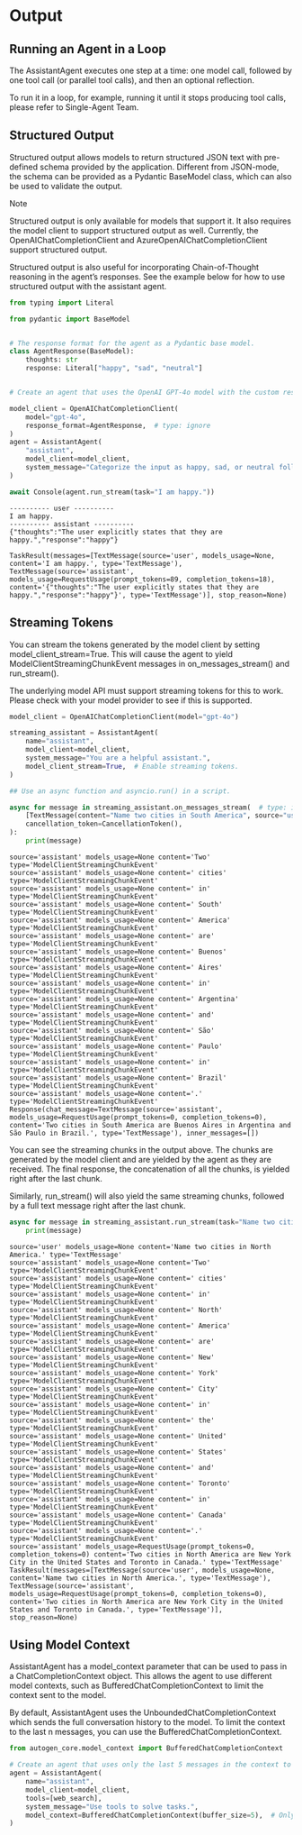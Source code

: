 # Output

## Running an Agent in a Loop

The AssistantAgent executes one step at a time: one model call, followed by one tool call (or parallel tool calls), and then an optional reflection.

To run it in a loop, for example, running it until it stops producing tool calls, please refer to Single-Agent Team.

## Structured Output

Structured output allows models to return structured JSON text with pre-defined schema provided by the application. Different from JSON-mode, the schema can be provided as a Pydantic BaseModel class, which can also be used to validate the output.

Note

Structured output is only available for models that support it. It also requires the model client to support structured output as well. Currently, the OpenAIChatCompletionClient and AzureOpenAIChatCompletionClient support structured output.

Structured output is also useful for incorporating Chain-of-Thought reasoning in the agent’s responses. See the example below for how to use structured output with the assistant agent.

```python
from typing import Literal

from pydantic import BaseModel


# The response format for the agent as a Pydantic base model.
class AgentResponse(BaseModel):
    thoughts: str
    response: Literal["happy", "sad", "neutral"]


# Create an agent that uses the OpenAI GPT-4o model with the custom response format.

model_client = OpenAIChatCompletionClient(
    model="gpt-4o",
    response_format=AgentResponse,  # type: ignore
)
agent = AssistantAgent(
    "assistant",
    model_client=model_client,
    system_message="Categorize the input as happy, sad, or neutral following the JSON format.",
)

await Console(agent.run_stream(task="I am happy."))
```

```{seealso} result
---------- user ----------
I am happy.
---------- assistant ----------
{"thoughts":"The user explicitly states that they are happy.","response":"happy"}

TaskResult(messages=[TextMessage(source='user', models_usage=None, content='I am happy.', type='TextMessage'), TextMessage(source='assistant', models_usage=RequestUsage(prompt_tokens=89, completion_tokens=18), content='{"thoughts":"The user explicitly states that they are happy.","response":"happy"}', type='TextMessage')], stop_reason=None)
```

## Streaming Tokens

You can stream the tokens generated by the model client by setting model_client_stream=True. This will cause the agent to yield ModelClientStreamingChunkEvent messages in on_messages_stream() and run_stream().

The underlying model API must support streaming tokens for this to work. Please check with your model provider to see if this is supported.

```python
model_client = OpenAIChatCompletionClient(model="gpt-4o")

streaming_assistant = AssistantAgent(
    name="assistant",
    model_client=model_client,
    system_message="You are a helpful assistant.",
    model_client_stream=True,  # Enable streaming tokens.
)

## Use an async function and asyncio.run() in a script.

async for message in streaming_assistant.on_messages_stream(  # type: ignore
    [TextMessage(content="Name two cities in South America", source="user")],
    cancellation_token=CancellationToken(),
):
    print(message)
```

```{seealso} result
source='assistant' models_usage=None content='Two' type='ModelClientStreamingChunkEvent'
source='assistant' models_usage=None content=' cities' type='ModelClientStreamingChunkEvent'
source='assistant' models_usage=None content=' in' type='ModelClientStreamingChunkEvent'
source='assistant' models_usage=None content=' South' type='ModelClientStreamingChunkEvent'
source='assistant' models_usage=None content=' America' type='ModelClientStreamingChunkEvent'
source='assistant' models_usage=None content=' are' type='ModelClientStreamingChunkEvent'
source='assistant' models_usage=None content=' Buenos' type='ModelClientStreamingChunkEvent'
source='assistant' models_usage=None content=' Aires' type='ModelClientStreamingChunkEvent'
source='assistant' models_usage=None content=' in' type='ModelClientStreamingChunkEvent'
source='assistant' models_usage=None content=' Argentina' type='ModelClientStreamingChunkEvent'
source='assistant' models_usage=None content=' and' type='ModelClientStreamingChunkEvent'
source='assistant' models_usage=None content=' São' type='ModelClientStreamingChunkEvent'
source='assistant' models_usage=None content=' Paulo' type='ModelClientStreamingChunkEvent'
source='assistant' models_usage=None content=' in' type='ModelClientStreamingChunkEvent'
source='assistant' models_usage=None content=' Brazil' type='ModelClientStreamingChunkEvent'
source='assistant' models_usage=None content='.' type='ModelClientStreamingChunkEvent'
Response(chat_message=TextMessage(source='assistant', models_usage=RequestUsage(prompt_tokens=0, completion_tokens=0), content='Two cities in South America are Buenos Aires in Argentina and São Paulo in Brazil.', type='TextMessage'), inner_messages=[])
```

You can see the streaming chunks in the output above. The chunks are generated by the model client and are yielded by the agent as they are received. The final response, the concatenation of all the chunks, is yielded right after the last chunk.

Similarly, run_stream() will also yield the same streaming chunks, followed by a full text message right after the last chunk.

```python
async for message in streaming_assistant.run_stream(task="Name two cities in North America."):  # type: ignore
    print(message)
```

```{seealso} result
source='user' models_usage=None content='Name two cities in North America.' type='TextMessage'
source='assistant' models_usage=None content='Two' type='ModelClientStreamingChunkEvent'
source='assistant' models_usage=None content=' cities' type='ModelClientStreamingChunkEvent'
source='assistant' models_usage=None content=' in' type='ModelClientStreamingChunkEvent'
source='assistant' models_usage=None content=' North' type='ModelClientStreamingChunkEvent'
source='assistant' models_usage=None content=' America' type='ModelClientStreamingChunkEvent'
source='assistant' models_usage=None content=' are' type='ModelClientStreamingChunkEvent'
source='assistant' models_usage=None content=' New' type='ModelClientStreamingChunkEvent'
source='assistant' models_usage=None content=' York' type='ModelClientStreamingChunkEvent'
source='assistant' models_usage=None content=' City' type='ModelClientStreamingChunkEvent'
source='assistant' models_usage=None content=' in' type='ModelClientStreamingChunkEvent'
source='assistant' models_usage=None content=' the' type='ModelClientStreamingChunkEvent'
source='assistant' models_usage=None content=' United' type='ModelClientStreamingChunkEvent'
source='assistant' models_usage=None content=' States' type='ModelClientStreamingChunkEvent'
source='assistant' models_usage=None content=' and' type='ModelClientStreamingChunkEvent'
source='assistant' models_usage=None content=' Toronto' type='ModelClientStreamingChunkEvent'
source='assistant' models_usage=None content=' in' type='ModelClientStreamingChunkEvent'
source='assistant' models_usage=None content=' Canada' type='ModelClientStreamingChunkEvent'
source='assistant' models_usage=None content='.' type='ModelClientStreamingChunkEvent'
source='assistant' models_usage=RequestUsage(prompt_tokens=0, completion_tokens=0) content='Two cities in North America are New York City in the United States and Toronto in Canada.' type='TextMessage'
TaskResult(messages=[TextMessage(source='user', models_usage=None, content='Name two cities in North America.', type='TextMessage'), TextMessage(source='assistant', models_usage=RequestUsage(prompt_tokens=0, completion_tokens=0), content='Two cities in North America are New York City in the United States and Toronto in Canada.', type='TextMessage')], stop_reason=None)
```

## Using Model Context

AssistantAgent has a model_context parameter that can be used to pass in a ChatCompletionContext object. This allows the agent to use different model contexts, such as BufferedChatCompletionContext to limit the context sent to the model.

By default, AssistantAgent uses the UnboundedChatCompletionContext which sends the full conversation history to the model. To limit the context to the last n messages, you can use the BufferedChatCompletionContext.

```python
from autogen_core.model_context import BufferedChatCompletionContext

# Create an agent that uses only the last 5 messages in the context to generate responses.
agent = AssistantAgent(
    name="assistant",
    model_client=model_client,
    tools=[web_search],
    system_message="Use tools to solve tasks.",
    model_context=BufferedChatCompletionContext(buffer_size=5),  # Only use the last 5 messages in the context.
)
```